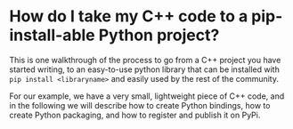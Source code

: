 # How do I take my C++ code to a pip-install-able Python project?

This is one walkthrough of the process to go from a C++ project you have started writing, to an easy-to-use python library that can be installed with `pip install <libraryname>` and easily used by the rest of the community.

For our example, we have a very small, lightweight piece of C++ code, and in the following we will describe how to create Python bindings, how to create Python packaging, and how to register and publish it on PyPi.
